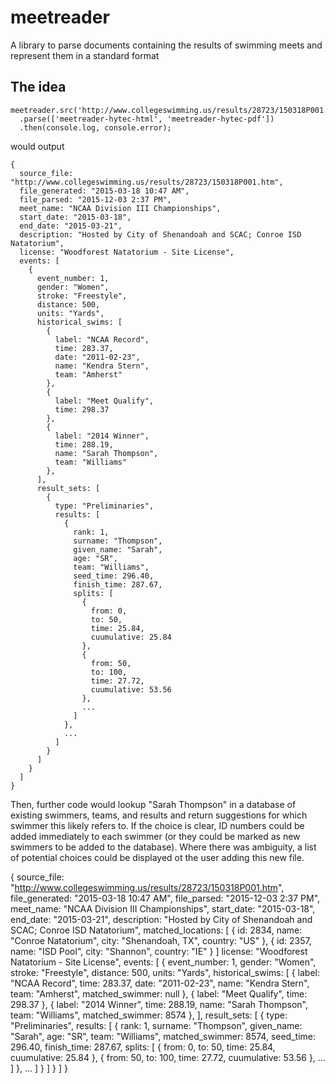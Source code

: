 # meetreader
A library to parse documents containing the results of swimming meets and represent them in a standard format


## The idea
    meetreader.src('http://www.collegeswimming.us/results/28723/150318P001.htm')
      .parse(['meetreader-hytec-html', 'meetreader-hytec-pdf'])
      .then(console.log, console.error);

would output

    {
      source_file: "http://www.collegeswimming.us/results/28723/150318P001.htm",
      file_generated: "2015-03-18 10:47 AM",
      file_parsed: "2015-12-03 2:37 PM",
      meet_name: "NCAA Division III Championships",
      start_date: "2015-03-18",
      end_date: "2015-03-21",
      description: "Hosted by City of Shenandoah and SCAC; Conroe ISD Natatorium",
      license: "Woodforest Natatorium - Site License",
      events: [
        {
          event_number: 1,
          gender: "Women",
          stroke: "Freestyle",
          distance: 500,
          units: "Yards",
          historical_swims: [
            {
              label: "NCAA Record",
              time: 283.37,
              date: "2011-02-23",
              name: "Kendra Stern",
              team: "Amherst"
            },
            {
              label: "Meet Qualify",
              time: 298.37
            },
            {
              label: "2014 Winner",
              time: 288.19,
              name: "Sarah Thompson",
              team: "Williams"
            },
          ],
          result_sets: [
            {
              type: "Preliminaries",
              results: [
                {
                  rank: 1,
                  surname: "Thompson",
                  given_name: "Sarah",
                  age: "SR",
                  team: "Williams",
                  seed_time: 296.40,
                  finish_time: 287.67,
                  splits: [
                    {
                      from: 0,
                      to: 50,
                      time: 25.84,
                      cuumulative: 25.84
                    },
                    {
                      from: 50,
                      to: 100,
                      time: 27.72,
                      cuumulative: 53.56
                    },
                    ...
                  ]
                },
                ...
              ]
            }
          ]
        }
      ]
    }

Then, further code would lookup "Sarah Thompson" in a database of existing swimmers, teams, and results and return suggestions for which swimmer this likely refers to.  If the choice is clear, ID numbers could be added immediately to each swimmer (or they could be marked as new swimmers to be added to the database).  Where there was ambiguity, a list of potential choices could be displayed ot the user adding this new file.


{
      source_file: "http://www.collegeswimming.us/results/28723/150318P001.htm",
      file_generated: "2015-03-18 10:47 AM",
      file_parsed: "2015-12-03 2:37 PM",
      meet_name: "NCAA Division III Championships",
      start_date: "2015-03-18",
      end_date: "2015-03-21",
      description: "Hosted by City of Shenandoah and SCAC; Conroe ISD Natatorium",
      matched_locations: [
        {
          id: 2834,
          name: "Conroe Natatorium",
          city: "Shenandoah, TX",
          country: "US"
        },
        {
          id: 2357,
          name: "ISD Pool",
          city: "Shannon",
          country: "IE"
        }
      ]
      license: "Woodforest Natatorium - Site License",
      events: [
        {
          event_number: 1,
          gender: "Women",
          stroke: "Freestyle",
          distance: 500,
          units: "Yards",
          historical_swims: [
            {
              label: "NCAA Record",
              time: 283.37,
              date: "2011-02-23",
              name: "Kendra Stern",
              team: "Amherst",
              matched_swimmer: null
            },
            {
              label: "Meet Qualify",
              time: 298.37
            },
            {
              label: "2014 Winner",
              time: 288.19,
              name: "Sarah Thompson",
              team: "Williams",
              matched_swimmer: 8574
            },
          ],
          result_sets: [
            {
              type: "Preliminaries",
              results: [
                {
                  rank: 1,
                  surname: "Thompson",
                  given_name: "Sarah",
                  age: "SR",
                  team: "Williams",
                  matched_swimmer: 8574,
                  seed_time: 296.40,
                  finish_time: 287.67,
                  splits: [
                    {
                      from: 0,
                      to: 50,
                      time: 25.84,
                      cuumulative: 25.84
                    },
                    {
                      from: 50,
                      to: 100,
                      time: 27.72,
                      cuumulative: 53.56
                    },
                    ...
                  ]
                },
                ...
              ]
            }
          ]
        }
      ]
    }
